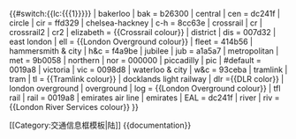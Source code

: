 {{#switch:{{lc:{{{1}}}}}
 | bakerloo | bak = b26300
 | central | cen = dc241f
 | circle | cir = ffd329
 | chelsea-hackney | c-h = 8cc63e
 | crossrail | cr | crossrail2 | cr2 | elizabeth = {{Crossrail colour}}
 | district | dis = 007d32
 | east london | ell = {{London Overground colour}}
 | fleet = 414b56
 | hammersmith & city | h&c = f4a9be
 | jubilee | jub = a1a5a7
 | metropolitan | met = 9b0058
 | northern | nor = 000000
 | piccadilly | pic | #default = 0019a8
 | victoria | vic = 0098d8
 | waterloo & city | w&c = 93ceba
 | tramlink | tram | tl = {{Tramlink colour}}
 | docklands light railway | dlr ={{DLR color}}
 | london overground | overground | log = {{London Overground colour}}
 | tfl rail | rail = 0019a8
 | emirates air line | emirates | EAL = dc241f
 | river | riv = {{London River Services colour}}
}}<noinclude>

[[Category:交通信息框模板|陆]]
{{documentation}}
</noinclude>